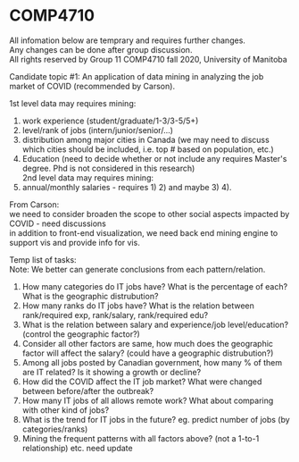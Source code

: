 # COMP4710

All infomation below are temprary and requires further changes.<br>
Any changes can be done after group discussion.<br>
All rights reserved by Group 11 COMP4710 fall 2020, University of Manitoba<br>


Candidate topic #1: An application of data mining in analyzing the job market of COVID (recommended by Carson).<br>

1st level data may requires mining:<br>
1) work experience (student/graduate/1-3/3-5/5+)<br>
2) level/rank of jobs (intern/junior/senior/...)<br>
3) distribution among major cities in Canada (we may need to discuss which cities should be included, i.e. top # based on population, etc.)<br>
4) Education (need to decide whether or not include any requires Master's degree. Phd is not considered in this research)<br>
2nd level data may requires mining:<br>
5) annual/monthly salaries - requires 1) 2) and maybe 3) 4). <br>

From Carson:<br>
we need to consider broaden the scope to other social aspects impacted by COVID - need discussions <br>
in addition to front-end visualization, we need back end mining engine to support vis and provide info for vis.<br>

Temp list of tasks:<br>
Note: We better can generate conclusions from each pattern/relation.<br>
1. How many categories do IT jobs have? What is the percentage of each? What is the geographic distrubution?<br>
2. How many ranks do IT jobs have? What is the relation between rank/required exp, rank/salary, rank/required edu?<br>
3. What is the relation between salary and experience/job level/education? (control the geographic factor?)
4. Consider all other factors are same, how much does the geographic factor will affect the salary? (could have a geographic distrubution?)
5. Among all jobs posted by Canadian government, how many % of them are IT related? Is it showing a growth or decline?<br>
6. How did the COVID affect the IT job market? What were changed between before/after the outbreak?<br>
7. How many IT jobs of all allows remote work? What about comparing with other kind of jobs?<br>
8. What is the trend for IT jobs in the future? eg. predict number of jobs (by categories/ranks)
9. Mining the frequent patterns with all factors above? (not a 1-to-1 relationship)
etc. need update<br>


